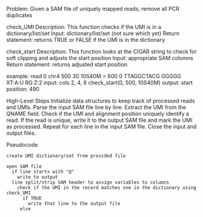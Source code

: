 Problem: 
Given a SAM file of uniquely mapped reads, remove all PCR duplicates

check_UMI
Description: This function checks if the UMI is in a dictionary/list/set
Input: dictionary/list/set (not sure which yet)
Return statement: returns TRUE or FALSE if the UMI is in the dictionary

check_start
Description: This function looks at the CIGAR string to check for soft clipping and adjusts the start position 
Input: appropriate SAM columns
Return statement: returns adjusted start position

example: read    0    chr4    500    30    10S40M    =    600    0    TTAGGCTACG    GGGGG    XT:A:U    RG:Z:2
input: cols 2, 4, 6 
check_start(0, 500, 10S40M)
output: start position: 490


High-Level Steps
Initialize data structures to keep track of processed reads and UMIs.
Parse the input SAM file line by line.
Extract the UMI from the QNAME field.
Check if the UMI and alignment position uniquely identify a read.
If the read is unique, write it to the output SAM file and mark the UMI as processed.
Repeat for each line in the input SAM file.
Close the input and output files.

Pseudocode

```
create UMI dictionary/set from provided file

open SAM file
  if line starts with "@"
    write to output
  line split/strip SAM header to assign variables to columns
    check if the UMI in the record matches one in the dictionary using check_UMI
      if TRUE 
        write that line to the output file
     else
        
      
  
```
